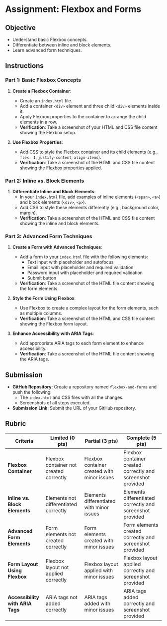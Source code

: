 # Assignment: Flexbox and Forms

## Objective

- Understand basic Flexbox concepts.
- Differentiate between inline and block elements.
- Learn advanced form techniques.

## Instructions

### Part 1: Basic Flexbox Concepts

1. **Create a Flexbox Container**:

   - Create an `index.html` file.
   - Add a container `<div>` element and three child `<div>` elements inside it.
   - Apply Flexbox properties to the container to arrange the child elements in a row.
   - **Verification**: Take a screenshot of your HTML and CSS file content showing the Flexbox setup.

2. **Use Flexbox Properties**:
   - Add CSS to style the Flexbox container and its child elements (e.g., `flex: 1`, `justify-content`, `align-items`).
   - **Verification**: Take a screenshot of the HTML and CSS file content showing the Flexbox properties applied.

### Part 2: Inline vs. Block Elements

1. **Differentiate Inline and Block Elements**:
   - In your `index.html` file, add examples of inline elements (`<span>`, `<a>`) and block elements (`<div>`, `<p>`).
   - Add CSS to style these elements differently (e.g., background color, margin).
   - **Verification**: Take a screenshot of the HTML and CSS file content showing the inline and block elements.

### Part 3: Advanced Form Techniques

1. **Create a Form with Advanced Techniques**:

   - Add a form to your `index.html` file with the following elements:
     - Text input with placeholder and autofocus
     - Email input with placeholder and required validation
     - Password input with placeholder and required validation
     - Submit button
   - **Verification**: Take a screenshot of the HTML file content showing the form elements.

2. **Style the Form Using Flexbox**:

   - Use Flexbox to create a complex layout for the form elements, such as multiple columns.
   - **Verification**: Take a screenshot of the HTML and CSS file content showing the Flexbox form layout.

3. **Enhance Accessibility with ARIA Tags**:
   - Add appropriate ARIA tags to each form element to enhance accessibility.
   - **Verification**: Take a screenshot of the HTML file content showing the ARIA tags.

## Submission

- **GitHub Repository**: Create a repository named `flexbox-and-forms` and push the following:
  - The `index.html` and CSS files with all the changes.
  - Screenshots of all steps executed.
- **Submission Link**: Submit the URL of your GitHub repository.

## Rubric

| Criteria                         | Limited (0 pts)                         | Partial (3 pts)                             | Complete (5 pts)                                            |
| -------------------------------- | --------------------------------------- | ------------------------------------------- | ----------------------------------------------------------- |
| **Flexbox Container**            | Flexbox container not created correctly | Flexbox container created with minor issues | Flexbox container created correctly and screenshot provided |
| **Inline vs. Block Elements**    | Elements not differentiated correctly   | Elements differentiated with minor issues   | Elements differentiated correctly and screenshot provided   |
| **Advanced Form Elements**       | Form elements not created correctly     | Form elements created with minor issues     | Form elements created correctly and screenshot provided     |
| **Form Layout Using Flexbox**    | Flexbox layout not applied correctly    | Flexbox layout applied with minor issues    | Flexbox layout applied correctly and screenshot provided    |
| **Accessibility with ARIA Tags** | ARIA tags not added correctly           | ARIA tags added with minor issues           | ARIA tags added correctly and screenshot provided           |

